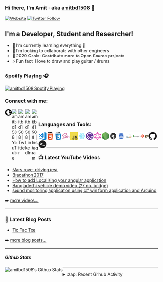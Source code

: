 ### Hi there, I'm Amit - aka [amitbd1508][website] 👋

[![Website](https://img.shields.io/website?label=amitghosh.me&style=for-the-badge&url=https%3A%2F%2Fwww.amitghosh.me)](https://www.amitghosh.me)
[![Twitter Follow](https://img.shields.io/twitter/follow/amitbd1508?color=1DA1F2&logo=twitter&style=for-the-badge)](https://twitter.com/intent/follow?original_referer=https%3A%2F%2Fgithub.com%2Famitbd1508&screen_name=amitbd1508)

## I'm a Developer, Student and Researcher!

- 🌱 I’m currently learning everything 🤣
- 👯 I’m looking to collaborate with other engineers
- 🥅 2020 Goals: Contribute more to Open Source projects
- ⚡ Fun fact: I love to draw and play guitar / drums

### Spotify Playing 🎧

[<img src="https://amitbd1508.vercel.app/api/spotify-playing" alt="amitbd1508 Spotify Playing" width="350" />](https://open.spotify.com/user/acdq4zdmwmawj35nenu4hikzu)

### Connect with me:

[<img align="left" alt="amitghosh.me" width="22px" src="https://raw.githubusercontent.com/iconic/open-iconic/master/svg/globe.svg" />][website]
[<img align="left" alt="amitbd1508 | YouTube" width="22px" src="https://cdn.jsdelivr.net/npm/simple-icons@v3/icons/youtube.svg" />][youtube]
[<img align="left" alt="amitbd1508 | Twitter" width="22px" src="https://cdn.jsdelivr.net/npm/simple-icons@v3/icons/twitter.svg" />][twitter]
[<img align="left" alt="amitbd1508 | LinkedIn" width="22px" src="https://cdn.jsdelivr.net/npm/simple-icons@v3/icons/linkedin.svg" />][linkedin]
[<img align="left" alt="amitbd1508 | Instagram" width="22px" src="https://cdn.jsdelivr.net/npm/simple-icons@v3/icons/instagram.svg" />][instagram]

<br />

### Languages and Tools:

[<img align="left" alt="Visual Studio Code" width="26px" src="https://raw.githubusercontent.com/github/explore/80688e429a7d4ef2fca1e82350fe8e3517d3494d/topics/visual-studio-code/visual-studio-code.png" />][webdevplaylist]
[<img align="left" alt="HTML5" width="26px" src="https://raw.githubusercontent.com/github/explore/80688e429a7d4ef2fca1e82350fe8e3517d3494d/topics/html/html.png" />][webdevplaylist]
[<img align="left" alt="CSS3" width="26px" src="https://raw.githubusercontent.com/github/explore/80688e429a7d4ef2fca1e82350fe8e3517d3494d/topics/css/css.png" />][cssplaylist]
[<img align="left" alt="Sass" width="26px" src="https://raw.githubusercontent.com/github/explore/80688e429a7d4ef2fca1e82350fe8e3517d3494d/topics/sass/sass.png" />][cssplaylist]
[<img align="left" alt="JavaScript" width="26px" src="https://raw.githubusercontent.com/github/explore/80688e429a7d4ef2fca1e82350fe8e3517d3494d/topics/javascript/javascript.png" />][jsplaylist]
[<img align="left" alt="React" width="26px" src="https://raw.githubusercontent.com/github/explore/80688e429a7d4ef2fca1e82350fe8e3517d3494d/topics/react/react.png" />][reactplaylist]
[<img align="left" alt="Gatsby" width="26px" src="https://raw.githubusercontent.com/github/explore/e94815998e4e0713912fed477a1f346ec04c3da2/topics/gatsby/gatsby.png" />][webdevplaylist]
[<img align="left" alt="GraphQL" width="26px" src="https://raw.githubusercontent.com/github/explore/80688e429a7d4ef2fca1e82350fe8e3517d3494d/topics/graphql/graphql.png" />][webdevplaylist]
[<img align="left" alt="Node.js" width="26px" src="https://raw.githubusercontent.com/github/explore/80688e429a7d4ef2fca1e82350fe8e3517d3494d/topics/nodejs/nodejs.png" />][webdevplaylist]
[<img align="left" alt="Deno" width="26px" src="https://raw.githubusercontent.com/github/explore/361e2821e2dea67711cde99c9c40ed357061cf27/topics/deno/deno.png" />][webdevplaylist]
[<img align="left" alt="SQL" width="26px" src="https://raw.githubusercontent.com/github/explore/80688e429a7d4ef2fca1e82350fe8e3517d3494d/topics/sql/sql.png" />][webdevplaylist]
[<img align="left" alt="MySQL" width="26px" src="https://raw.githubusercontent.com/github/explore/80688e429a7d4ef2fca1e82350fe8e3517d3494d/topics/mysql/mysql.png" />][webdevplaylist]
[<img align="left" alt="MongoDB" width="26px" src="https://raw.githubusercontent.com/github/explore/80688e429a7d4ef2fca1e82350fe8e3517d3494d/topics/mongodb/mongodb.png" />][webdevplaylist]
[<img align="left" alt="Git" width="26px" src="https://raw.githubusercontent.com/github/explore/80688e429a7d4ef2fca1e82350fe8e3517d3494d/topics/git/git.png" />][webdevplaylist]
[<img align="left" alt="GitHub" width="26px" src="https://raw.githubusercontent.com/github/explore/78df643247d429f6cc873026c0622819ad797942/topics/github/github.png" />][webdevplaylist]
[<img align="left" alt="Terminal" width="26px" src="https://raw.githubusercontent.com/github/explore/80688e429a7d4ef2fca1e82350fe8e3517d3494d/topics/terminal/terminal.png" />][webdevplaylist]

<br />
<br />

---

### 📺 Latest YouTube Videos

<!-- YOUTUBE:START -->
- [Mars rover driving test](https://www.youtube.com/watch?v=j7mH6Xr3Vm4)
- [Bracathon 2017](https://www.youtube.com/watch?v=UIMGJc2zV5M)
- [How to add Localizing your angular application](https://www.youtube.com/watch?v=fvAANMB-PDw)
- [Bangladeshi vehicle demo video (27 no. bridge)](https://www.youtube.com/watch?v=JDBwrss0PVo)
- [sound monitoring application using c# win form application and  Arduino](https://www.youtube.com/watch?v=GkZdMRi2VRI)
<!-- YOUTUBE:END -->

➡️ [more videos...](https://youtube.com/amitbd1508)

---

### 📕 Latest Blog Posts

<!-- BLOG-POST-LIST:START -->
- [Tic Tac Toe](https://dev.to/amitbd1508/tic-tac-toe-4b6l)
<!-- BLOG-POST-LIST:END -->

➡️ [more blog posts...](https://amitbd1508.com)

---

<h5>Github Stats</h5>
<img align="left" alt="amitbd1508's Github Stats" src="https://github-readme-stats.vercel.app/api?username=amitbd1508&show_icons=true&hide_border=true" />

---

<details>
  <summary>:zap: Recent Github Activity</summary>
  
<!--START_SECTION:activity-->
1. 🗣 Commented on [#1109](https://github.com/firebase/firebase-tools/issues/1109) in [firebase/firebase-tools](https://github.com/firebase/firebase-tools)
2. ❌ Closed PR [#24](https://github.com/nuhil/bangladesh-geocode/pull/24) in [nuhil/bangladesh-geocode](https://github.com/nuhil/bangladesh-geocode)
3. 💪 Opened PR [#24](https://github.com/nuhil/bangladesh-geocode/pull/24) in [nuhil/bangladesh-geocode](https://github.com/nuhil/bangladesh-geocode)
4. 🎉 Merged PR [#1](https://github.com/amitbd1508/bangladesh-geocode/pull/1) in [amitbd1508/bangladesh-geocode](https://github.com/amitbd1508/bangladesh-geocode)
5. 💪 Opened PR [#1](https://github.com/amitbd1508/bangladesh-geocode/pull/1) in [amitbd1508/bangladesh-geocode](https://github.com/amitbd1508/bangladesh-geocode)
<!--END_SECTION:activity-->

</details>

[website]: https://amitghosh.me
[twitter]: https://twitter.com/amitbd1508
[youtube]: https://youtube.com/amitbd1508
[instagram]: https://instagram.com/amitbd1508
[linkedin]: https://linkedin.com/in/amitbd1508
[webdevplaylist]: https://www.youtube.com/playlist?list=PLkwxH9e_vrAJ0WbEsFA9W3I1W-g_BTsbt
[jsplaylist]: https://www.youtube.com/playlist?list=PLkwxH9e_vrALRJKu7wfXby3MKeflhTu6B
[cssplaylist]: https://www.youtube.com/playlist?list=PLkwxH9e_vrALSdvZuEh6gqQdmDoDIoqz4
[reactplaylist]: https://www.youtube.com/playlist?list=PLkwxH9e_vrAK4TdffpxKY3QGyHCpxFcQ0
